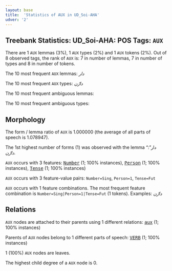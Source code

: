 ```yaml
---
layout: base
title:  'Statistics of AUX in UD_Soi-AHA'
udver: '2'
---
```


## Treebank Statistics: UD_Soi-AHA: POS Tags: `AUX`

There are 1 `AUX` lemmas (3%), 1 `AUX` types (2%) and 1 `AUX` tokens (2%).
Out of 8 observed tags, the rank of `AUX` is: 7 in number of lemmas, 7 in number of types and 8 in number of tokens.

The 10 most frequent `AUX` lemmas: <em>دار</em>

The 10 most frequent `AUX` types:  <em>دارُن</em>

The 10 most frequent ambiguous lemmas: 

The 10 most frequent ambiguous types:  



## Morphology

The form / lemma ratio of `AUX` is 1.000000 (the average of all parts of speech is 1.078947).

The 1st highest number of forms (1) was observed with the lemma “دار”: <em>دارُن</em>.

`AUX` occurs with 3 features: <tt><a href="soj_aha-feat-Number.html">Number</a></tt> (1; 100% instances), <tt><a href="soj_aha-feat-Person.html">Person</a></tt> (1; 100% instances), <tt><a href="soj_aha-feat-Tense.html">Tense</a></tt> (1; 100% instances)

`AUX` occurs with 3 feature-value pairs: `Number=Sing`, `Person=1`, `Tense=Fut`

`AUX` occurs with 1 feature combinations.
The most frequent feature combination is `Number=Sing|Person=1|Tense=Fut` (1 tokens).
Examples: <em>دارُن</em>


## Relations

`AUX` nodes are attached to their parents using 1 different relations: <tt><a href="soj_aha-dep-aux.html">aux</a></tt> (1; 100% instances)

Parents of `AUX` nodes belong to 1 different parts of speech: <tt><a href="soj_aha-pos-VERB.html">VERB</a></tt> (1; 100% instances)

1 (100%) `AUX` nodes are leaves.

The highest child degree of a `AUX` node is 0.

